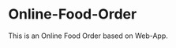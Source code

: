 # Online-Food-Order

This is an Online Food Order based on Web-App.
































































